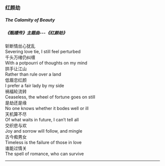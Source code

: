 ### 红颜劫
##### The Calamity of Beauty
##### 《甄嬛传》主题曲---《红颜劫》
 

斩断情丝心犹乱  
Severing love tie, I still feel perturbed  
千头万绪仍纠缠  
With a potpourri of thoughts on my mind   
拱手让江山  
Rather than rule over a land  
低眉恋红颜  
I prefer a fair lady by my side  
祸福轮流转  
Ceaseless, the wheel of fortune goes on still  
是劫还是缘  
No one knows whether it bodes well or ill  
天机算不尽  
Of what waits in future, I can’t tell all  
交织悲与欢  
Joy and sorrow will follow, and mingle  
古今痴男女  
Timeless is the failure of those in love  
谁能过情关  
The spell of romance, who can survive  


---


